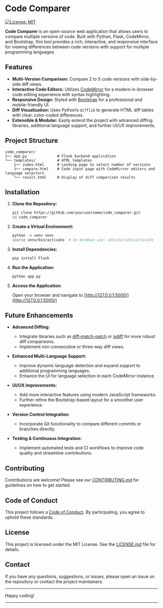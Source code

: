 
# Code Comparer

[![License: MIT](https://img.shields.io/badge/License-MIT-yellow.svg)](LICENSE.md)

**Code Comparer** is an open-source web application that allows users to compare multiple versions of code. Built with Python, Flask, CodeMirror, and Bootstrap, this tool provides a rich, interactive, and responsive interface for viewing differences between code versions with support for multiple programming languages.

## Features

- **Multi-Version Comparison:** Compare 2 to 5 code versions with side-by-side diff views.
- **Interactive Code Editors:** Utilizes [CodeMirror](https://codemirror.net/) for a modern in-browser code editing experience with syntax highlighting.
- **Responsive Design:** Styled with [Bootstrap](https://getbootstrap.com/) for a professional and mobile-friendly UI.
- **Diff Visualization:** Uses Python’s `difflib` to generate HTML diff tables with clear, color-coded differences.
- **Extensible & Modular:** Easily extend the project with advanced diffing libraries, additional language support, and further UI/UX improvements.

## Project Structure

```
code_comparer/
├── app.py              # Flask backend application
└── templates/          # HTML templates
    ├── index.html      # Landing page to select number of versions
    ├── compare.html    # Code input page with CodeMirror editors and language selectors
    └── result.html     # Display of diff comparison results
```

## Installation

1. **Clone the Repository:**

   ```bash
   git clone https://github.com/yourusername/code_comparer.git
   cd code_comparer
   ```

2. **Create a Virtual Environment:**

   ```bash
   python -m venv venv
   source venv/bin/activate  # On Windows use: venv\Scripts\activate
   ```

3. **Install Dependencies:**

   ```bash
   pip install Flask
   ```

4. **Run the Application:**

   ```bash
   python app.py
   ```

5. **Access the Application:**

   Open your browser and navigate to [http://127.0.0.1:5000/](http://127.0.0.1:5000/)

## Future Enhancements

- **Advanced Diffing:**
  - Integrate libraries such as [diff-match-patch](https://github.com/google/diff-match-patch) or [jsdiff](https://github.com/kpdecker/jsdiff) for more robust diff comparisons.
  - Implement non-consecutive or three-way diff views.

- **Enhanced Multi-Language Support:**
  - Improve dynamic language detection and expand support to additional programming languages.
  - Enhance the UI for language selection in each CodeMirror instance.

- **UI/UX Improvements:**
  - Add more interactive features using modern JavaScript frameworks.
  - Further refine the Bootstrap-based layout for a smoother user experience.

- **Version Control Integration:**
  - Incorporate Git functionality to compare different commits or branches directly.

- **Testing & Continuous Integration:**
  - Implement automated tests and CI workflows to improve code quality and streamline contributions.

## Contributing

Contributions are welcome! Please see our [CONTRIBUTING.md](CONTRIBUTING.md) for guidelines on how to get started.

## Code of Conduct

This project follows a [Code of Conduct](CODE_OF_CONDUCT.md). By participating, you agree to uphold these standards.

## License

This project is licensed under the MIT License. See the [LICENSE.md](LICENSE.md) file for details.

## Contact

If you have any questions, suggestions, or issues, please open an issue on the repository or contact the project maintainers.

---

Happy coding!

---
